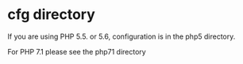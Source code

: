 # cfg directory

If you are using PHP 5.5. or 5.6, configuration is in the php5 directory.

For PHP 7.1 please see the php71 directory